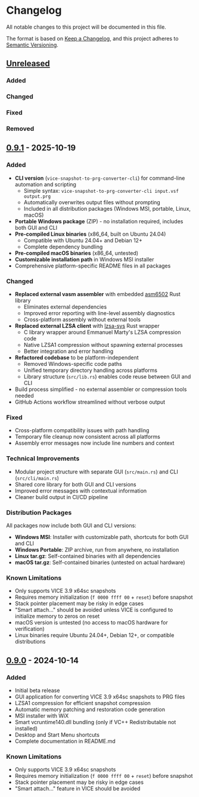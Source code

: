 # Changelog

All notable changes to this project will be documented in this file.

The format is based on [Keep a Changelog](https://keepachangelog.com/en/1.0.0/),
and this project adheres to [Semantic Versioning](https://semver.org/spec/v2.0.0.html).

## [Unreleased]

### Added
### Changed
### Fixed
### Removed

## [0.9.1] - 2025-10-19

### Added
- **CLI version** (`vice-snapshot-to-prg-converter-cli`) for command-line automation and scripting
    - Simple syntax: `vice-snapshot-to-prg-converter-cli input.vsf output.prg`
    - Automatically overwrites output files without prompting
    - Included in all distribution packages (Windows MSI, portable, Linux, macOS)
- **Portable Windows package** (ZIP) - no installation required, includes both GUI and CLI
- **Pre-compiled Linux binaries** (x86_64, built on Ubuntu 24.04)
    - Compatible with Ubuntu 24.04+ and Debian 12+
    - Complete dependency bundling
- **Pre-compiled macOS binaries** (x86_64, untested)
- **Customizable installation path** in Windows MSI installer
- Comprehensive platform-specific README files in all packages

### Changed
- **Replaced external vasm assembler** with embedded [asm6502](https://github.com/tommyo123/asm6502) Rust library
    - Eliminates external dependencies
    - Improved error reporting with line-level assembly diagnostics
    - Cross-platform assembly without external tools
- **Replaced external LZSA client** with [lzsa-sys](https://github.com/tommyo123/lzsa-sys) Rust wrapper
    - C library wrapper around Emmanuel Marty's LZSA compression code
    - Native LZSA1 compression without spawning external processes
    - Better integration and error handling
- **Refactored codebase** to be platform-independent
    - Removed Windows-specific code paths
    - Unified temporary directory handling across platforms
    - Library structure (`src/lib.rs`) enables code reuse between GUI and CLI
- Build process simplified - no external assembler or compression tools needed
- GitHub Actions workflow streamlined without verbose output

### Fixed
- Cross-platform compatibility issues with path handling
- Temporary file cleanup now consistent across all platforms
- Assembly error messages now include line numbers and context

### Technical Improvements
- Modular project structure with separate GUI (`src/main.rs`) and CLI (`src/cli/main.rs`)
- Shared core library for both GUI and CLI versions
- Improved error messages with contextual information
- Cleaner build output in CI/CD pipeline

### Distribution Packages
All packages now include both GUI and CLI versions:
- **Windows MSI**: Installer with customizable path, shortcuts for both GUI and CLI
- **Windows Portable**: ZIP archive, run from anywhere, no installation
- **Linux tar.gz**: Self-contained binaries with all dependencies
- **macOS tar.gz**: Self-contained binaries (untested on actual hardware)

### Known Limitations
- Only supports VICE 3.9 x64sc snapshots
- Requires memory initialization (`f 0000 ffff 00` + `reset`) before snapshot
- Stack pointer placement may be risky in edge cases
- "Smart attach..." should be avoided unless VICE is configured to initialize memory to zeros on reset
- macOS version is untested (no access to macOS hardware for verification)
- Linux binaries require Ubuntu 24.04+, Debian 12+, or compatible distributions

## [0.9.0] - 2024-10-14

### Added
- Initial beta release
- GUI application for converting VICE 3.9 x64sc snapshots to PRG files
- LZSA1 compression for efficient snapshot compression
- Automatic memory patching and restoration code generation
- MSI installer with WiX
- Smart vcruntime140.dll bundling (only if VC++ Redistributable not installed)
- Desktop and Start Menu shortcuts
- Complete documentation in README.md

### Known Limitations
- Only supports VICE 3.9 x64sc snapshots
- Requires memory initialization (`f 0000 ffff 00` + `reset`) before snapshot
- Stack pointer placement may be risky in edge cases
- "Smart attach..." feature in VICE should be avoided

[Unreleased]: https://github.com/tommyo123/Vice_Snapshot_to_PRG/compare/v0.9.1...HEAD
[0.9.1]: https://github.com/tommyo123/Vice_Snapshot_to_PRG/compare/v0.9.0...v0.9.1
[0.9.0]: https://github.com/tommyo123/Vice_Snapshot_to_PRG/releases/tag/v0.9.0